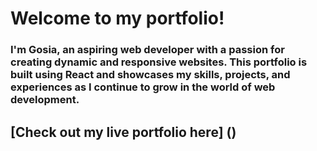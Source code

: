# Welcome to my portfolio!

### I'm Gosia, an aspiring web developer with a passion for creating dynamic and responsive websites. This portfolio is built using React and showcases my skills, projects, and experiences as I continue to grow in the world of web development.

## [Check out my live portfolio here] ()
